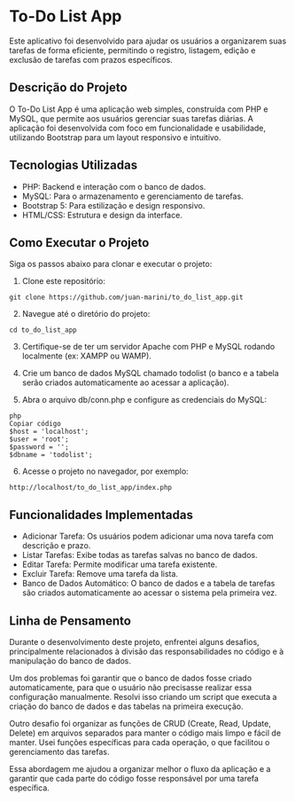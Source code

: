 # To-Do List App
Este aplicativo foi desenvolvido para ajudar os usuários a organizarem suas tarefas de forma eficiente, permitindo o registro, listagem, edição e exclusão de tarefas com prazos específicos.

## Descrição do Projeto

O To-Do List App é uma aplicação web simples, construída com PHP e MySQL, que permite aos usuários gerenciar suas tarefas diárias. A aplicação foi desenvolvida com foco em funcionalidade e usabilidade, utilizando Bootstrap para um layout responsivo e intuitivo.

## Tecnologias Utilizadas

* PHP: Backend e interação com o banco de dados.
* MySQL: Para o armazenamento e gerenciamento de tarefas.
* Bootstrap 5: Para estilização e design responsivo.
* HTML/CSS: Estrutura e design da interface.
  
## Como Executar o Projeto

Siga os passos abaixo para clonar e executar o projeto:

1. Clone este repositório:

```
git clone https://github.com/juan-marini/to_do_list_app.git
```

2. Navegue até o diretório do projeto:

```
cd to_do_list_app
```
3. Certifique-se de ter um servidor Apache com PHP e MySQL rodando localmente (ex: XAMPP ou WAMP).

4. Crie um banco de dados MySQL chamado todolist (o banco e a tabela serão criados automaticamente ao acessar a aplicação).

5. Abra o arquivo db/conn.php e configure as credenciais do MySQL:

```
php
Copiar código
$host = 'localhost';
$user = 'root'; 
$password = ''; 
$dbname = 'todolist';
```
6. Acesse o projeto no navegador, por exemplo:
```
http://localhost/to_do_list_app/index.php
```
## Funcionalidades Implementadas
* Adicionar Tarefa: Os usuários podem adicionar uma nova tarefa com descrição e prazo.
* Listar Tarefas: Exibe todas as tarefas salvas no banco de dados.
* Editar Tarefa: Permite modificar uma tarefa existente.
* Excluir Tarefa: Remove uma tarefa da lista.
* Banco de Dados Automático: O banco de dados e a tabela de tarefas são criados automaticamente ao acessar o sistema pela primeira vez.

## Linha de Pensamento
Durante o desenvolvimento deste projeto, enfrentei alguns desafios, principalmente relacionados à divisão das responsabilidades no código e à manipulação do banco de dados.

Um dos problemas foi garantir que o banco de dados fosse criado automaticamente, para que o usuário não precisasse realizar essa configuração manualmente. Resolvi isso criando um script que executa a criação do banco de dados e das tabelas na primeira execução.

Outro desafio foi organizar as funções de CRUD (Create, Read, Update, Delete) em arquivos separados para manter o código mais limpo e fácil de manter. Usei funções específicas para cada operação, o que facilitou o gerenciamento das tarefas.

Essa abordagem me ajudou a organizar melhor o fluxo da aplicação e a garantir que cada parte do código fosse responsável por uma tarefa específica.

